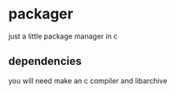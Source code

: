# packager
just a little package manager in c

## dependencies
you will need make an c compiler and libarchive